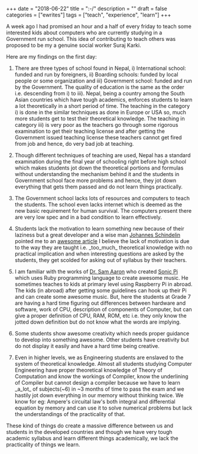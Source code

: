 +++
date = "2018-06-22"
title = ":-/"
description = ""
draft = false
categories = ["ewrites"]
tags = ["teach", "experience", "learn"]
+++

A week ago I had promised an hour and a half of every friday to teach some interested kids about computers
who are currently studying in a Government run school. This idea of contributing to teach others was proposed to be my a genuine social worker Suraj Karki.

Here are my findings on the first day:

1. There are three types of school found in Nepal, i) International school: funded and run by foreigners, ii) Boarding schools: funded by local people or some organization and iii) Government school: funded and run by the Government. The quality of education is the same as the order i.e. descending from i) to iii). Nepal, being a country among the South Asian countries which have tough academics, enforces students to learn a lot theoretically in a short period of time. The teaching in the category i) is done in the similar techniques as done in Europe or USA so, much more students get to test their theoretical knowledge. The teaching in category iii) is very poor as the teachers go through some rigorous examination to get their teaching license and after getting the Government issued teaching license these teachers cannot get fired from job and hence, do very bad job at teaching.

2. Though different techniques of teaching are used, Nepal has a standard examination during the final year of schooling right before high school which makes students jot down the theoretical portions and formulas without understanding the mechanism behind it and the students in Government school face more problems and hence, they jot down everything that gets them passed and do not learn things practically.

3. The Government school lacks lots of resources and computers to teach the students. The school even lacks internet which is deemed as the new basic requirement for human survival. The computers present there are very low spec and in a bad condition to learn effectively.

4. Students lack the motivation to learn something new because of their laziness but a great developer and a wise man [Johannes Schindelin](https://twitter.com/JSchindelin) pointed me to an [awesome article](https://medium.com/@dr_eprice/laziness-does-not-exist-3af27e312d01) I believe the lack of motivation is due to the way they are taught i.e. \_too\_much\_ theoretical knowledge with no practical implication and when interesting questions are asked by the students, they get scolded for asking out of syllabus by their teachers.

5. I am familiar with the works of [Dr. Sam Aaron](https://twitter.com/samaaron) who created [Sonic Pi](https://sonic-pi.net/) which uses Ruby programming language to create awesome music. He sometimes teaches to kids at primary level using Raspberry Pi in abroad. The kids (in abroad) after getting some guidelines can hook up their Pi and can create some awesome music. But, here the students at Grade 7 are having a hard time figuring out differences between hardware and software, work of CPU, description of components of Computer, but can give a proper definition of CPU, RAM, ROM, etc i.e. they only know the jotted down definition but do not know what the words are implying.

6. Some students show awesome creativity which needs proper guidance to develop into something awesome. Other students have creativity but do not display it easily and have a hard time being creative.

7. Even in higher levels, we as Engineering students are enslaved to the system of theoretical knowledge. Almost all students studying Computer Engineering have proper theoretical knowledge of Theory of Computation and know the workings of Compiler, know the underlining of Compiler but cannot design a compiler because we have to learn \_a\_lot\_ of subjects(~6) in ~3 months of time to pass the exam and we hastily jot down everything in our memory without thinking twice. We know for eg: Ampere's circuital law's both integral and differential equation by memory and can use it to solve numerical problems but lack the understandings of the practicality of that.

These kind of things do create a massive difference between us and students in the developed countries and though we have very tough academic syllabus and learn different things academically, we lack the practicality of things we learn.